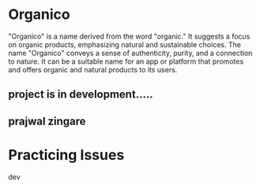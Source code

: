 # Organico
"Organico" is a name derived from the word "organic." It suggests a focus on organic products, emphasizing natural and sustainable choices. The name "Organico" conveys a sense of authenticity, purity, and a connection to nature. It can be a suitable name for an app or platform that promotes and offers organic and natural products to its users.
## project is in development.....
## prajwal zingare
# Practicing Issues
dev
